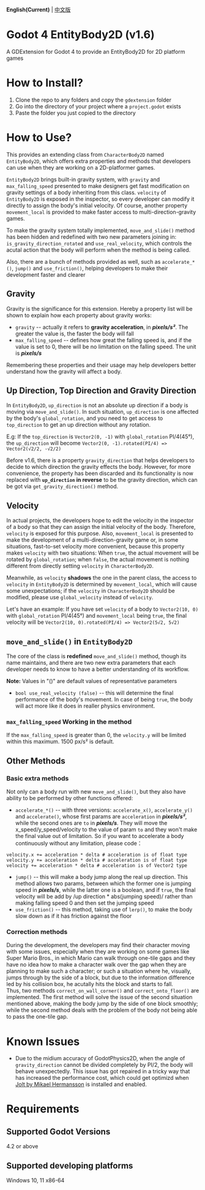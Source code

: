 **English(Current)** | [中文版](zh_cn.md)
# Godot 4 EntityBody2D (v1.6)
A GDExtension for Godot 4 to provide an EntityBody2D for 2D platform games

# How to Install?
1. Clone the repo to any folders and copy the `gdextension` folder
2. Go into the directory of your project where a `project.godot` exists
3. Paste the folder you just copied to the directory

# How to Use?
This provides an extending class from `CharacterBody2D` named `EntityBody2D`, which offers extra properties and methods that developers can use when they are working on a 2D-platformer games.  

`EntityBody2D` brings built-in gravity system, with `gravity` and `max_falling_speed` presented to make designers get fast modification on gravity settings of a body inheriting from this class. `velocity` of `EntityBody2D` is exposed in the inspector, so every developer can modify it directly to assign the body's initial velocity. Of course, another property `movement_local` is provided to make faster access to multi-direction-gravity games.

To make the gravity system totally implemented, `move_and_slide()` method has been hidden and redefined with two new parameters joining in: `is_gravity_direction_rotated` and `use_real_velocity`, which controls the acutal action that the body will perform when the method is being called.

Also, there are a bunch of methods provided as well, such as `accelerate_*()`, `jump()` and `use_friction()`, helping developers to make their development faster and clearer

## Gravity
Gravity is the significance for this extension. Hereby a property list will be shown to explain how each property about gravity works:

* `gravity` -- actually it refers to **gravity acceleration**, in ***pixels/s²***. The greater the value is, the faster the body will fall
* `max_falling_speed` -- defines how great the falling speed is, and if the value is set to 0, there will be no limitation on the falling speed. The unit is ***pixels/s***

Remembering these properties and their usage may help developers better understand how the gravity will affect a body.

## Up Direction, Top Direction and Gravity Direction
In `EntityBody2D`, `up_direction` is not an absolute up direction if a body is moving via `move_and_slide()`. In such situation, `up_direction` is one affected by the body's `global_rotation`, and you need to get access to `top_direction` to get an up direction without any rotation.  

E.g: If the `top_direction` is `Vector2(0, -1)` with `global_rotation` PI/4(45°), the `up_direction` will become `Vector2(0, -1).rotated(PI/4) => Vector2(√2/2, -√2/2)`

Before v1.6, there is a property `gravity_direction` that helps developers to decide to which direction the gravity effects the body. However, for more convenience, the property has been discarded and its functionality is now replaced with **`up_direction` in reverse** to be the gravity direction, which can be got via `get_gravity_direction()` method.

## Velocity
In actual projects, the developers hope to edit the velocity in the inspector of a body so that they can assign the initial velocity of the body. Therefore, `velocity` is exposed for this purpose. Also, `movement_local` is presented to make the development of a multi-direction-gravity game or, in some situations, fast-to-set velocity more convenient, because this property makes `velocity` with two situations: When `true`, the actual movement will be rotated by `global_rotation`; when `false`, the actual movement is nothing different from directly setting `velocity` in `CharacterBody2D`. 
 
Meanwhile, as `velocity` **shadows** the one in the parent class, the access to `velocity` in `EntityBody2D` is determined by `movement_local`, which will cause some unexpectations; if the `velocity` in `CharacterBody2D` should be modified, please use `global_velocity` instead of `velocity`.

Let's have an example: If you have set `velocity` of a body to `Vector2(10, 0)` with `global_rotation` PI/4(45°) and `movement_local` being `true`, the final velocity will be `Vector2(10, 0).rotated(PI/4) => Vector2(5√2, 5√2)`  

## `move_and_slide()` in `EntityBody2D`
The core of the class is **redefined** `move_and_slide()` method, though its name maintains, and there are two new extra parameters that each developer needs to know to have a better understanding of its workflow.

**Note:** Values in "()" are default values of representative parameters
* `bool use_real_velocity (false)` -- this will determine the final performance of the body's movement. In case of being `true`, the body will act more like it does in realler physics environment.

### `max_falling_speed` Working in the method
If the `max_falling_speed` is greater than 0, the `velocity.y` will be limited within this maximum. 1500 px/s² is default.

## Other Methods
### Basic extra methods
Not only can a body run with new `move_and_slide()`, but they also have ability to be performed by other functions offered:

* `accelerate_*()` -- with three versions: `accelerate_x()`, `accelerate_y()` and `accelerate()`, whose first params are `acceleration` in ***pixels/s²***, while the second ones are `to` in ***pixels/s***. They will move the x_speed/y_speed/velocity to the value of param `to` and they won't make the final value out of limitation. So if you want to accelerate a body continuously without any limitation, please code：
```GDScript
velocity.x += acceleration * delta # acceleration is of float type
velocity.y += acceleration * delta # acceleration is of float type
velocity += acceleration * delta # acceleration is of Vector2 type
```
* `jump()` -- this will make a body jump along the real up direction. This method allows two params, between which the former one is jumping speed in ***pixels/s***, while the latter one is a boolean, and if `true`, the final velocity will be add by /up direction * abs(jumping speed)/ rather than making falling speed 0 and then set the jumping speed
* `use_friction()` -- this method, taking use of `lerp()`, to make the body slow down as if it has friction against the floor

### Correction methods
During the development, the developers may find their character moving with some issues, especially when they are working on some games like Super Mario Bros., in which Mario can walk through one-tile gaps and they have no idea how to make a character walk over the gap when they are planning to make such a character; or such a situation where he, visually, jumps through by the side of a block, but due to the information difference led by his collision box, he acutally hits the block and starts to fall.  
Thus, two methods `correct_on_wall_corner()` and `correct_onto_floor()` are implemented. The first method will solve the issue of the second situation mentioned above, making the body jump by the side of one block smoothly; while the second method deals with the problem of the body not being able to pass the one-tile gap.

# Known Issues
* Due to the midium accuracy of GodotPhysics2D, when the angle of `gravity_direction` cannot be divided completely by PI/2, the body will behave unexpectedly. This issue has got repaired in a tricky way that has increased the performance cost, which could get optimizd when [Jolt by Mikael Hermansson](https://github.com/godot-jolt/godot-jolt) is installed and enabled.

# Requirements
## Supported Godot Versions
4.2 or above

## Supported developing platforms
Windows 10, 11 x86-64
